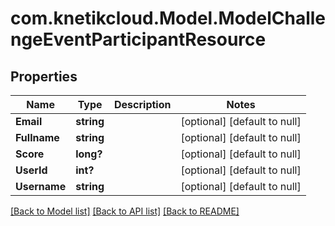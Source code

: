 # com.knetikcloud.Model.ModelChallengeEventParticipantResource
## Properties

Name | Type | Description | Notes
------------ | ------------- | ------------- | -------------
**Email** | **string** |  | [optional] [default to null]
**Fullname** | **string** |  | [optional] [default to null]
**Score** | **long?** |  | [optional] [default to null]
**UserId** | **int?** |  | [optional] [default to null]
**Username** | **string** |  | [optional] [default to null]

[[Back to Model list]](../README.md#documentation-for-models) [[Back to API list]](../README.md#documentation-for-api-endpoints) [[Back to README]](../README.md)


